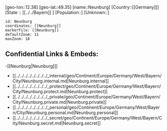 ﻿---
location: [49.35,12.38]
mapzoom: [7,12] 
mapmarker: city 
type: City
tags:
- geo/City


SpocWebEntityId: 32843
isDeleted: false
confidential: public

---
[geo-lon::12.38]
[geo-lat::49.35]
[name::Neunburg]
[Country::[[Germany]]]
[State :: [[../../Bayern]] ]
[Population::]
[Unknown::]


```leaflet
id: Neunburg
coordinates: [[Neunburg]]
markerFile: [[Neunburg]]
defaultZoom: 11 
maxZoom: 18
```


## Confidential Links & Embeds: 
-[[Neunburg|Neunburg]]] 
- [[../../../../../../../../_internal/geo/Continent/Europe/Germany/West/Bayern/City/Neunburg.internal.md|Neunburg.internal]] 
- [[../../../../../../../../_protect/geo/Continent/Europe/Germany/West/Bayern/City/Neunburg.protect.md|Neunburg.protect]] 
- [[../../../../../../../../_private/geo/Continent/Europe/Germany/West/Bayern/City/Neunburg.private.md|Neunburg.private]] 
- [[../../../../../../../../_personal/geo/Continent/Europe/Germany/West/Bayern/City/Neunburg.personal.md|Neunburg.personal]] 
- [[../../../../../../../../_secret/geo/Continent/Europe/Germany/West/Bayern/City/Neunburg.secret.md|Neunburg.secret]] 
